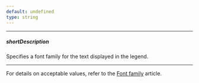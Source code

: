 ```yaml
---
default: undefined
type: string
---
```

---
##### shortDescription
Specifies a font family for the text displayed in the legend.

---
For details on acceptable values, refer to the [Font family](https://www.w3.org/TR/CSS21/fonts.html#propdef-font-family) article.